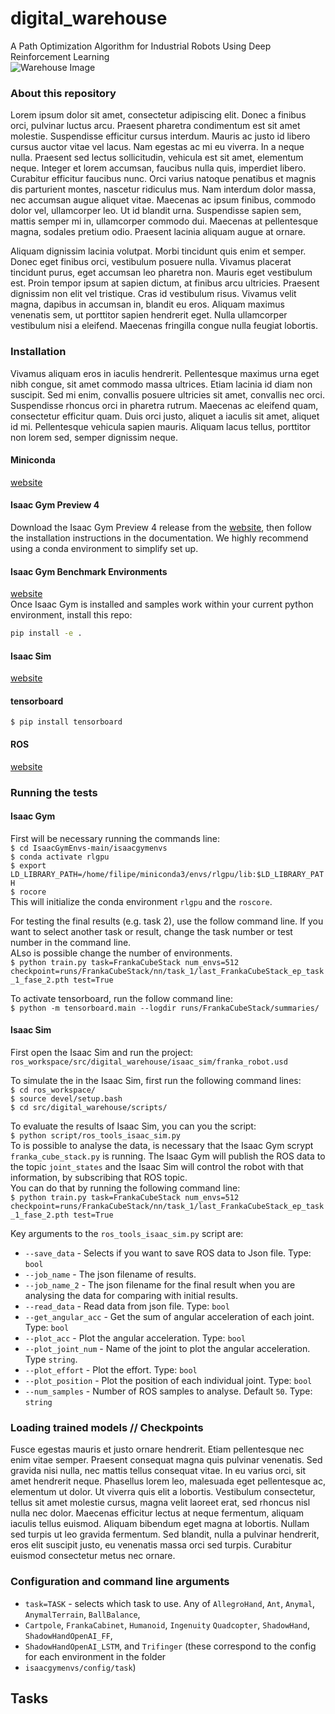 # digital_warehouse
A Path Optimization Algorithm for Industrial Robots Using Deep Reinforcement Learning\
![Warehouse Image](![Warehouse_image.png](Images/Warehouse_image.png))

### About this repository
Lorem ipsum dolor sit amet, consectetur adipiscing elit. Donec a finibus orci, pulvinar luctus arcu. Praesent pharetra 
condimentum est sit amet molestie. Suspendisse efficitur cursus interdum. Mauris ac justo id libero cursus auctor 
vitae vel lacus. Nam egestas ac mi eu viverra. In a neque nulla. Praesent sed lectus sollicitudin, vehicula est sit 
amet, elementum neque. Integer et lorem accumsan, faucibus nulla quis, imperdiet libero. Curabitur efficitur faucibus 
nunc. Orci varius natoque penatibus et magnis dis parturient montes, nascetur ridiculus mus. Nam interdum dolor massa, 
nec accumsan augue aliquet vitae. Maecenas ac ipsum finibus, commodo dolor vel, ullamcorper leo. Ut id blandit urna. 
Suspendisse sapien sem, mattis semper mi in, ullamcorper commodo dui. Maecenas at pellentesque magna, sodales pretium 
odio. Praesent lacinia aliquam augue at ornare.

Aliquam dignissim lacinia volutpat. Morbi tincidunt quis enim et semper. Donec eget finibus orci, vestibulum posuere 
nulla. Vivamus placerat tincidunt purus, eget accumsan leo pharetra non. Mauris eget vestibulum est. Proin tempor 
ipsum at sapien dictum, at finibus arcu ultricies. Praesent dignissim non elit vel tristique. Cras id vestibulum risus. 
Vivamus velit magna, dapibus in accumsan in, blandit eu eros. Aliquam maximus venenatis sem, ut porttitor sapien 
hendrerit eget. Nulla ullamcorper vestibulum nisi a eleifend. Maecenas fringilla congue nulla feugiat lobortis.

### Installation
Vivamus aliquam eros in iaculis hendrerit. Pellentesque maximus urna eget nibh congue, sit amet commodo massa ultrices. 
Etiam lacinia id diam non suscipit. Sed mi enim, convallis posuere ultricies sit amet, convallis nec orci. Suspendisse 
rhoncus orci in pharetra rutrum. Maecenas ac eleifend quam, consectetur efficitur quam. Duis orci justo, aliquet a 
iaculis sit amet, aliquet id mi. Pellentesque vehicula sapien mauris. Aliquam lacus tellus, porttitor non lorem sed, 
semper dignissim neque.

#### Miniconda
[website](https://docs.conda.io/en/latest/miniconda_hashes.html)

#### Isaac Gym Preview 4
Download the Isaac Gym Preview 4 release from the [website](https://developer.nvidia.com/isaac-gym), then
follow the installation instructions in the documentation. We highly recommend using a conda environment 
to simplify set up.

#### Isaac Gym Benchmark Environments
[website](https://github.com/NVIDIA-Omniverse/IsaacGymEnvs)\
Once Isaac Gym is installed and samples work within your current python environment, install this repo:

```bash
pip install -e .
```


#### Isaac Sim
[website](https://developer.nvidia.com/isaac-sim/download)

#### tensorboard
`$ pip install tensorboard`

#### ROS
[website](http://wiki.ros.org/Installation/Ubuntu)

### Running the tests

#### Isaac Gym
First will be necessary running the commands line:\
`$ cd IsaacGymEnvs-main/isaacgymenvs`\
`$ conda activate rlgpu`\
`$ export LD_LIBRARY_PATH=/home/filipe/miniconda3/envs/rlgpu/lib:$LD_LIBRARY_PATH`\
`$ rocore`\
This will initialize the conda environment `rlgpu` and the `roscore`. 

For testing the final results (e.g. task 2), use the follow command line. If you want to select another 
task or result, change the task number or test number in the command line.\
ALso is possible change the number of environments.\
`$ python train.py task=FrankaCubeStack num_envs=512 
checkpoint=runs/FrankaCubeStack/nn/task_1/last_FrankaCubeStack_ep_task_1_fase_2.pth test=True`

To activate tensorboard, run the follow command line:\
`$ python -m tensorboard.main --logdir runs/FrankaCubeStack/summaries/`

#### Isaac Sim
First open the Isaac Sim and run the project:\
`ros_workspace/src/digital_warehouse/isaac_sim/franka_robot.usd`

To simulate the in the Isaac Sim, first run the following command lines:\
`$ cd ros_workspace/`\
`$ source devel/setup.bash`\
`$ cd src/digital_warehouse/scripts/`

To evaluate the results of Isaac Sim, you can you the script:\
`$ python script/ros_tools_isaac_sim.py`\
To is possible to analyse the data, is necessary that the Isaac Gym scrypt `franka_cube_stack.py` is running. 
The Isaac Gym will publish the ROS data to the topic `joint_states` and the Isaac Sim will control the robot with 
that information, by subscribing that ROS topic.\
You can do that by running the following command line:\
`$ python train.py task=FrankaCubeStack num_envs=512 
checkpoint=runs/FrankaCubeStack/nn/task_1/last_FrankaCubeStack_ep_task_1_fase_2.pth test=True`

Key arguments to the `ros_tools_isaac_sim.py` script are:
* `--save_data` - Selects if you want to save ROS data to Json file. Type: `bool`
* `--job_name` - The json filename of results.
* `--job_name_2` - The json filename for the final result when you are analysing the data for comparing with 
initial results.
* `--read_data` - Read data from json file. Type: `bool`
* `--get_angular_acc` - Get the sum of angular acceleration of each joint. Type: `bool`
* `--plot_acc` - Plot the angular acceleration. Type: `bool`
* `--plot_joint_num` - Name of the joint to plot the angular acceleration. Type `string`.
* `--plot_effort` - Plot the effort. Type: `bool`
* `--plot_position` - Plot the position of each individual joint. Type: `bool`
* `--num_samples` - Number of ROS samples to analyse. Default `50`. Type: `string` 


### Loading trained models // Checkpoints
Fusce egestas mauris et justo ornare hendrerit. Etiam pellentesque nec enim vitae semper. Praesent consequat magna quis 
pulvinar venenatis. Sed gravida nisi nulla, nec mattis tellus consequat vitae. In eu varius orci, sit amet hendrerit 
neque. Phasellus lorem leo, malesuada eget pellentesque ac, elementum ut dolor. Ut viverra quis elit a lobortis. 
Vestibulum consectetur, tellus sit amet molestie cursus, magna velit laoreet erat, sed rhoncus nisl nulla nec dolor. 
Maecenas efficitur lectus at neque fermentum, aliquam iaculis tellus euismod. Aliquam bibendum eget magna at lobortis. 
Nullam sed turpis ut leo gravida fermentum. Sed blandit, nulla a pulvinar hendrerit, eros elit suscipit justo, eu 
venenatis massa orci sed turpis. Curabitur euismod consectetur metus nec ornare.

### Configuration and command line arguments

* `task=TASK` - selects which task to use. Any of `AllegroHand`, `Ant`, `Anymal`, `AnymalTerrain`, `BallBalance`, 
* `Cartpole`, `FrankaCabinet`, `Humanoid`, `Ingenuity` `Quadcopter`, `ShadowHand`, `ShadowHandOpenAI_FF`, 
* `ShadowHandOpenAI_LSTM`, and `Trifinger` (these correspond to the config for each environment in the folder 
* `isaacgymenvs/config/task`)

## Tasks

